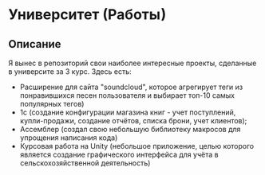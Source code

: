 # Университет (Работы)

## Описание

Я вынес в репозиторий свои наиболее интересные проекты, сделанные в университе за 3 курс. Здесь есть:
- Расширение для сайта "soundcloud", которое агрегирует теги из понравившихся песен пользователя и выбирает топ-10 самых популярных тегов)
- 1с (создание конфигурации магазина книг - учет поступлений, купли-продажи, создание отчётов, списка брони, учет клиентов); 
- Ассемблер (создал свою небольшую библиотеку макросов для упрощения написания кода)
- Курсовая работа на Unity (небольшое приложение, целью которого является создание графического интерфейса для учёта в сельскохозяйственной деятельность)